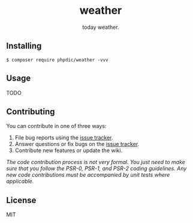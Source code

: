 <h1 align="center"> weather </h1>

<p align="center"> today weather.</p>


## Installing

```shell
$ composer require phpdic/weather -vvv
```

## Usage

TODO

## Contributing

You can contribute in one of three ways:

1. File bug reports using the [issue tracker](https://github.com/phpdi/weather/issues).
2. Answer questions or fix bugs on the [issue tracker](https://github.com/phpdi/weather/issues).
3. Contribute new features or update the wiki.

_The code contribution process is not very formal. You just need to make sure that you follow the PSR-0, PSR-1, and PSR-2 coding guidelines. Any new code contributions must be accompanied by unit tests where applicable._

## License

MIT
